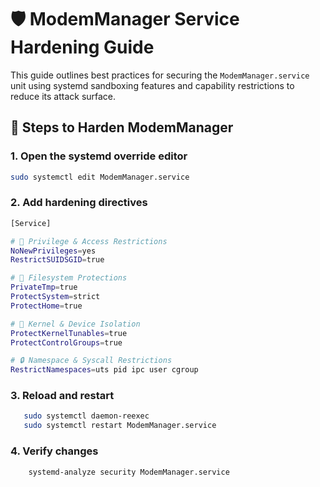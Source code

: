 # 🛡️ ModemManager Service Hardening Guide

This guide outlines best practices for securing the `ModemManager.service` unit using systemd sandboxing features and capability restrictions to reduce its attack surface.

## 🔧 Steps to Harden ModemManager

### 1. Open the systemd override editor
```bash
sudo systemctl edit ModemManager.service
``` 
### 2. Add hardening directives 
```bash 
[Service]

# 🛑 Privilege & Access Restrictions
NoNewPrivileges=yes
RestrictSUIDSGID=true

# 📁 Filesystem Protections
PrivateTmp=true
ProtectSystem=strict
ProtectHome=true

# 🧠 Kernel & Device Isolation
ProtectKernelTunables=true
ProtectControlGroups=true

# 🔒 Namespace & Syscall Restrictions
RestrictNamespaces=uts pid ipc user cgroup

```

### 3. Reload and restart 
 ```bash 
    sudo systemctl daemon-reexec
    sudo systemctl restart ModemManager.service
```

### 4. Verify changes 
```bash 
    systemd-analyze security ModemManager.service
``` 
